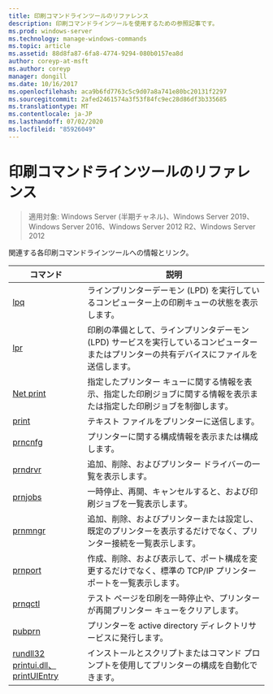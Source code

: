 ```yaml
---
title: 印刷コマンドラインツールのリファレンス
description: 印刷コマンドラインツールを使用するための参照記事です。
ms.prod: windows-server
ms.technology: manage-windows-commands
ms.topic: article
ms.assetid: 88d8fa87-6fa8-4774-9294-080b0157ea8d
author: coreyp-at-msft
ms.author: coreyp
manager: dongill
ms.date: 10/16/2017
ms.openlocfilehash: aca9b6fd7763c5c9d07a8a741e80bc20131f2297
ms.sourcegitcommit: 2afed2461574a3f53f84fc9ec28d86df3b335685
ms.translationtype: MT
ms.contentlocale: ja-JP
ms.lasthandoff: 07/02/2020
ms.locfileid: "85926049"
---
```

# <a name="print-command-line-tool-reference"></a>印刷コマンドラインツールのリファレンス

> 適用対象: Windows Server (半期チャネル)、Windows Server 2019、Windows Server 2016、Windows Server 2012 R2、Windows Server 2012

関連する各印刷コマンドラインツールへの情報とリンク。

| コマンド | 説明 |
|--|--|
| [lpq](lpq.md) | ラインプリンターデーモン (LPD) を実行しているコンピューター上の印刷キューの状態を表示します。 |
| [lpr](lpr.md) | 印刷の準備として、ラインプリンタデーモン (LPD) サービスを実行しているコンピューターまたはプリンターの共有デバイスにファイルを送信します。 |
| [Net print](net-print.md) | 指定したプリンター キューに関する情報を表示、指定した印刷ジョブに関する情報を表示または指定した印刷ジョブを制御します。 |
| [print](print.md) | テキスト ファイルをプリンターに送信します。 |
| [prncnfg](prncnfg.md) | プリンターに関する構成情報を表示または構成します。 |
| [prndrvr](prndrvr.md) | 追加、削除、およびプリンター ドライバーの一覧を表示します。 |
| [prnjobs](prnjobs.md) | 一時停止、再開、キャンセルすると、および印刷ジョブを一覧表示します。 |
| [prnmngr](prnmngr.md) | 追加、削除、およびプリンターまたは設定し、既定のプリンターを表示するだけでなく、プリンター接続を一覧表示します。 |
| [prnport](prnport.md) | 作成、削除、および表示して、ポート構成を変更するだけでなく、標準の TCP/IP プリンター ポートを一覧表示します。 |
| [prnqctl](prnqctl.md) | テスト ページを印刷を一時停止や、プリンターが再開プリンター キューをクリアします。 |
| [pubprn](pubprn.md) | プリンターを active directory ディレクトリサービスに発行します。 |
| [rundll32 printui.dll、printUIEntry](rundll32-printui.md) | インストールとスクリプトまたはコマンド プロンプトを使用してプリンターの構成を自動化できます。 |